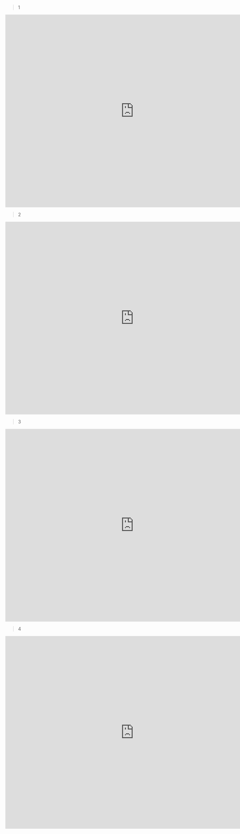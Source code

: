 > 1

<iframe 
src="https://shm-znho.oss-cn-beijing.aliyuncs.com/heying/1.MP4" 
scrolling="no" 
border="0" 
frameborder="no" 
framespacing="0" 
allowfullscreen="true" 
height=600 
width=800> 
</iframe>

> 2

<iframe 
src="https://shm-znho.oss-cn-beijing.aliyuncs.com/heying/2.MOV" 
scrolling="no" 
border="0" 
frameborder="no" 
framespacing="0" 
allowfullscreen="true" 
height=600 
width=800> 
</iframe>

> 3

<iframe 
src="https://shm-znho.oss-cn-beijing.aliyuncs.com/heying/3.MOV" 
scrolling="no" 
border="0" 
frameborder="no" 
framespacing="0" 
allowfullscreen="true" 
height=600 
width=800> 
</iframe>

> 4

<iframe 
src="https://shm-znho.oss-cn-beijing.aliyuncs.com/heying/4.MOV" 
scrolling="no" 
border="0" 
frameborder="no" 
framespacing="0" 
allowfullscreen="true" 
height=600 
width=800> 
</iframe>